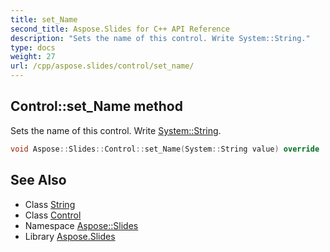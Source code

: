 ```yaml
---
title: set_Name
second_title: Aspose.Slides for C++ API Reference
description: "Sets the name of this control. Write System::String."
type: docs
weight: 27
url: /cpp/aspose.slides/control/set_name/
---
```

## Control::set_Name method


Sets the name of this control. Write [System::String](../../../system/string/).

```cpp
void Aspose::Slides::Control::set_Name(System::String value) override
```

## See Also

* Class [String](../../../system/string/)
* Class [Control](../)
* Namespace [Aspose::Slides](../../)
* Library [Aspose.Slides](../../../)

